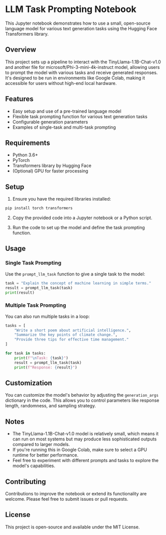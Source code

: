 # LLM Task Prompting Notebook

This Jupyter notebook demonstrates how to use a small, open-source language model for various text generation tasks using the Hugging Face Transformers library.

## Overview

This project sets up a pipeline to interact with the TinyLlama-1.1B-Chat-v1.0  and another file for microsoft/Phi-3-mini-4k-instruct model, allowing users to prompt the model with various tasks and receive generated responses. It's designed to be run in environments like Google Colab, making it accessible for users without high-end local hardware.

## Features

- Easy setup and use of a pre-trained language model
- Flexible task prompting function for various text generation tasks
- Configurable generation parameters
- Examples of single-task and multi-task prompting

## Requirements

- Python 3.6+
- PyTorch
- Transformers library by Hugging Face
- (Optional) GPU for faster processing

## Setup

1. Ensure you have the required libraries installed:

```bash
pip install torch transformers
```

2. Copy the provided code into a Jupyter notebook or a Python script.

3. Run the code to set up the model and define the task prompting function.

## Usage

### Single Task Prompting

Use the `prompt_llm_task` function to give a single task to the model:

```python
task = "Explain the concept of machine learning in simple terms."
result = prompt_llm_task(task)
print(result)
```

### Multiple Task Prompting

You can also run multiple tasks in a loop:

```python
tasks = [
    "Write a short poem about artificial intelligence.",
    "Summarize the key points of climate change.",
    "Provide three tips for effective time management."
]

for task in tasks:
    print(f"\nTask: {task}")
    result = prompt_llm_task(task)
    print(f"Response: {result}")
```

## Customization

You can customize the model's behavior by adjusting the `generation_args` dictionary in the code. This allows you to control parameters like response length, randomness, and sampling strategy.

## Notes

- The TinyLlama-1.1B-Chat-v1.0 model is relatively small, which means it can run on most systems but may produce less sophisticated outputs compared to larger models.
- If you're running this in Google Colab, make sure to select a GPU runtime for better performance.
- Feel free to experiment with different prompts and tasks to explore the model's capabilities.

## Contributing

Contributions to improve the notebook or extend its functionality are welcome. Please feel free to submit issues or pull requests.

## License

This project is open-source and available under the MIT License.
